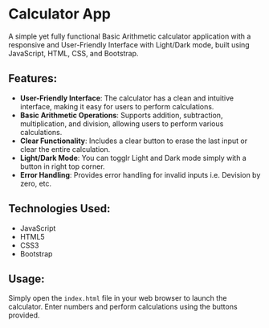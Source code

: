 # Calculator App

A simple yet fully functional Basic Arithmetic calculator application with a responsive and User-Friendly Interface with Light/Dark mode, built using JavaScript, HTML, CSS, and Bootstrap.

## Features:

- **User-Friendly Interface**: The calculator has a clean and intuitive interface, making it easy for users to perform calculations.
- **Basic Arithmetic Operations**: Supports addition, subtraction, multiplication, and division, allowing users to perform various calculations.
- **Clear Functionality**: Includes a clear button to erase the last input or clear the entire calculation.
- **Light/Dark Mode**: You can togglr Light and Dark mode simply with a button in right top corner.
- **Error Handling**: Provides error handling for invalid inputs i.e. Devision by zero, etc.

## Technologies Used:

- JavaScript
- HTML5
- CSS3
- Bootstrap

## Usage:

Simply open the `index.html` file in your web browser to launch the calculator. Enter numbers and perform calculations using the buttons provided.
